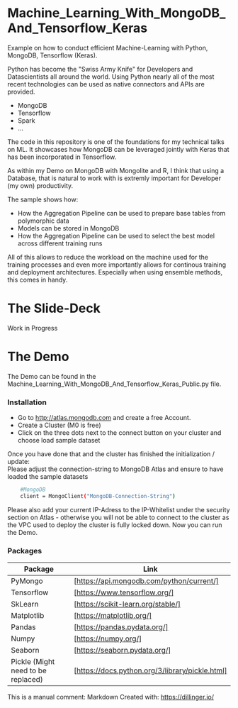 # Machine_Learning_With_MongoDB_And_Tensorflow_Keras
Example on how to conduct efficient Machine-Learning with Python, MongoDB, Tensorflow (Keras).

Python has become the "Swiss Army Knife" for Developers and Datascientists all around the world.
Using Python nearly all of the most recent technologies can be used as native connectors and APIs are provided.
  - MongoDB
  - Tensorflow
  - Spark
  - ...

The code in this repository is one of the foundations for my technical talks on ML.
It showcases how MongoDB can be leveraged jointly with Keras that has been incorporated in Tensorflow.

As within my Demo on MongoDB with Mongolite and R, I think that using a Database, that is natural to work with is extremly important for Developer (my own) productivity.

The sample shows how:
- How the Aggregation Pipeline can be used to prepare base tables from polymorphic data
- Models can be stored in MongoDB
- How the Aggregation Pipeline can be used to select the best model across different training runs

All of this allows to reduce the workload on the machine used for the training processes and even more importantly allows for continous training and deployment architectures.
Especially when using ensemble methods, this comes in handy.

# The Slide-Deck
Work in Progress

# The Demo
The Demo can be found in the Machine_Learning_With_MongoDB_And_Tensorflow_Keras_Public.py file.

### Installation
- Go to http://atlas.mongodb.com and create a free Account.
- Create a Cluster (M0 is free)
- Click on the three dots next to the connect button on your cluster and choose load sample dataset <br>

Once you have done that and the cluster has finished the initialization / update:<br>
Please adjust the connection-string to MongoDB Atlas and ensure to have loaded the sample datasets
```sh
    #MongoDB
    client = MongoClient("MongoDB-Connection-String")
```
Please also add your current IP-Adress to the IP-Whitelist under the security section on Atlas - otherwise you will not be able to connect to the cluster as the VPC used to deploy the cluster is fully locked down.
Now you can run the Demo.

### Packages

| Package | Link |
| ------ | ------ |
| PyMongo | [https://api.mongodb.com/python/current/] |
| Tensorflow | [https://www.tensorflow.org/] |
| SkLearn | [https://scikit-learn.org/stable/] |
| Matplotlib | [https://matplotlib.org/] |
| Pandas | [https://pandas.pydata.org/] |
| Numpy | [https://numpy.org/] |
| Seaborn | [https://seaborn.pydata.org/] |
| Pickle (Might need to be replaced) | [https://docs.python.org/3/library/pickle.html] |




This is a manual comment:
Markdown Created with: https://dillinger.io/
